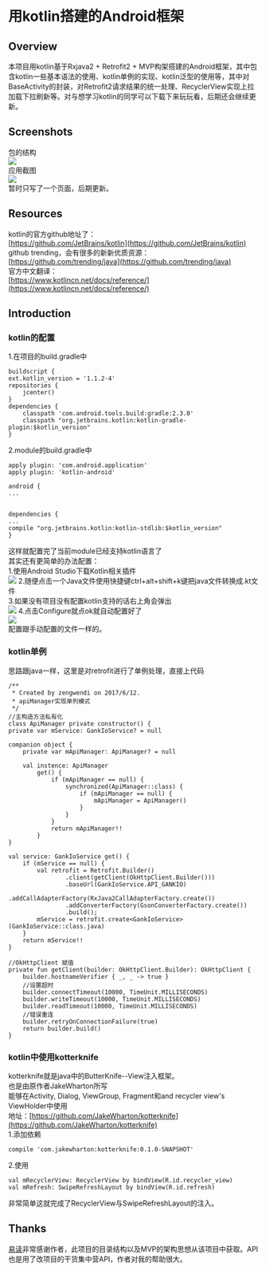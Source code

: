 # 用kotlin搭建的Android框架
## Overview
本项目用kotlin基于Rxjava2 + Retrofit2  + MVP构架搭建的Android框架，其中包含kotlin一些基本语法的使用、kotlin单例的实现、kotlin泛型的使用等，其中对BaseActivity的封装，对Retrofit2请求结果的统一处理、RecyclerView实现上拉加载下拉刷新等。对与想学习kotlin的同学可以下载下来玩玩看，后期还会继续更新。

## Screenshots
包的结构  
![](http://i.imgur.com/ygwgKQy.png)  
应用截图  
![](http://i.imgur.com/VvT1wM4.png)  
暂时只写了一个页面，后期更新。  
## Resources
kotlin的官方github地址了：  
[https://github.com/JetBrains/kotlin](https://github.com/JetBrains/kotlin)  
github trending，会有很多的新新优质资源：  
[https://github.com/trending/java](https://github.com/trending/java)  
官方中文翻译：  
[https://www.kotlincn.net/docs/reference/](https://www.kotlincn.net/docs/reference/)
## Introduction     
### kotlin的配置     
1.在项目的build.gradle中
	
	buildscript {
    ext.kotlin_version = '1.1.2-4'
    repositories {
        jcenter()
    }
    dependencies {
        classpath 'com.android.tools.build:gradle:2.3.0'
        classpath "org.jetbrains.kotlin:kotlin-gradle-plugin:$kotlin_version"
    }
2.module的build.gradle中
	
	apply plugin: 'com.android.application'
	apply plugin: 'kotlin-android'

	android {
    ...
	

	dependencies {
    ...
    compile "org.jetbrains.kotlin:kotlin-stdlib:$kotlin_version"
	}
这样就配置完了当前module已经支持kotlin语言了  
其实还有更简单的办法配置：  
1.使用Android Studio下载Kotlin相关插件  
![](http://i.imgur.com/yYw9NlO.png)
2.随便点击一个Java文件使用快捷键ctrl+alt+shift+k键把java文件转换成.kt文件  
3.如果没有项目没有配置kotlin支持的话右上角会弹出  
![](http://i.imgur.com/Vn6thbb.png)
4.点击Configure就点ok就自动配置好了  
![](http://i.imgur.com/u1HkpO9.png)  
配置跟手动配置的文件一样的。
### kotlin单例
思路跟java一样，这里是对retrofit进行了单例处理，直接上代码
	
	/**
     * Created by zengwendi on 2017/6/12.
     * apiManager实现单列模式
     */
    //主构造方法私有化
    class ApiManager private constructor() {
    private var mService: GankIoService? = null

    companion object {
        private var mApiManager: ApiManager? = null

        val instence: ApiManager
            get() {
                if (mApiManager == null) {
                    synchronized(ApiManager::class) {
                        if (mApiManager == null) {
                            mApiManager = ApiManager()
                        }
                    }
                }
                return mApiManager!!
            }
    }

    val service: GankIoService get() {
        if (mService == null) {
            val retrofit = Retrofit.Builder()
                    .client(getClient(OkHttpClient.Builder()))
                    .baseUrl(GankIoService.API_GANKIO)
                    .addCallAdapterFactory(RxJava2CallAdapterFactory.create())
                    .addConverterFactory(GsonConverterFactory.create())
                    .build();
            mService = retrofit.create<GankIoService>(GankIoService::class.java)
        }
        return mService!!
    }

    //OkHttpClient 赋值
    private fun getClient(builder: OkHttpClient.Builder): OkHttpClient {
        builder.hostnameVerifier { _, _ -> true }
        //设置超时
        builder.connectTimeout(10000, TimeUnit.MILLISECONDS)
        builder.writeTimeout(10000, TimeUnit.MILLISECONDS)
        builder.readTimeout(10000, TimeUnit.MILLISECONDS)
        //错误重连
        builder.retryOnConnectionFailure(true)
        return builder.build()
    }

### kotlin中使用kotterknife	
kotterknife就是java中的ButterKnife--View注入框架。  
也是由原作者JakeWharton所写  
能够在Activity, Dialog, ViewGroup, Fragment和and recycler view's ViewHolder中使用    
地址：[https://github.com/JakeWharton/kotterknife](https://github.com/JakeWharton/kotterknife)  
1.添加依赖	
   
	compile 'com.jakewharton:kotterknife:0.1.0-SNAPSHOT'
2.使用
	
	val mRecyclerView: RecyclerView by bindView(R.id.recycler_view)
    val mRefresh: SwipeRefreshLayout by bindView(R.id.refresh)

非常简单这就完成了RecyclerView与SwipeRefreshLayout的注入。

## Thanks
[易读](https://github.com/laotan7237/EasyReader)非常感谢作者，此项目的目录结构以及MVP的架构思想从该项目中获取。API也是用了改项目的干货集中营API，作者对我的帮助很大。